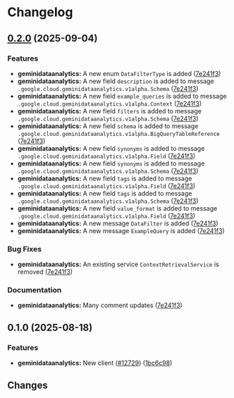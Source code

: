 # Changelog

## [0.2.0](https://github.com/googleapis/google-cloud-go/compare/geminidataanalytics/v0.1.0...geminidataanalytics/v0.2.0) (2025-09-04)


### Features

* **geminidataanalytics:** A new enum `DataFilterType` is added ([7e241f3](https://github.com/googleapis/google-cloud-go/commit/7e241f3c17e44e83f858ac142ebedc916330651e))
* **geminidataanalytics:** A new field `description` is added to message `.google.cloud.geminidataanalytics.v1alpha.Schema` ([7e241f3](https://github.com/googleapis/google-cloud-go/commit/7e241f3c17e44e83f858ac142ebedc916330651e))
* **geminidataanalytics:** A new field `example_queries` is added to message `.google.cloud.geminidataanalytics.v1alpha.Context` ([7e241f3](https://github.com/googleapis/google-cloud-go/commit/7e241f3c17e44e83f858ac142ebedc916330651e))
* **geminidataanalytics:** A new field `filters` is added to message `.google.cloud.geminidataanalytics.v1alpha.Schema` ([7e241f3](https://github.com/googleapis/google-cloud-go/commit/7e241f3c17e44e83f858ac142ebedc916330651e))
* **geminidataanalytics:** A new field `schema` is added to message `.google.cloud.geminidataanalytics.v1alpha.BigQueryTableReference` ([7e241f3](https://github.com/googleapis/google-cloud-go/commit/7e241f3c17e44e83f858ac142ebedc916330651e))
* **geminidataanalytics:** A new field `synonyms` is added to message `.google.cloud.geminidataanalytics.v1alpha.Field` ([7e241f3](https://github.com/googleapis/google-cloud-go/commit/7e241f3c17e44e83f858ac142ebedc916330651e))
* **geminidataanalytics:** A new field `synonyms` is added to message `.google.cloud.geminidataanalytics.v1alpha.Schema` ([7e241f3](https://github.com/googleapis/google-cloud-go/commit/7e241f3c17e44e83f858ac142ebedc916330651e))
* **geminidataanalytics:** A new field `tags` is added to message `.google.cloud.geminidataanalytics.v1alpha.Field` ([7e241f3](https://github.com/googleapis/google-cloud-go/commit/7e241f3c17e44e83f858ac142ebedc916330651e))
* **geminidataanalytics:** A new field `tags` is added to message `.google.cloud.geminidataanalytics.v1alpha.Schema` ([7e241f3](https://github.com/googleapis/google-cloud-go/commit/7e241f3c17e44e83f858ac142ebedc916330651e))
* **geminidataanalytics:** A new field `value_format` is added to message `.google.cloud.geminidataanalytics.v1alpha.Field` ([7e241f3](https://github.com/googleapis/google-cloud-go/commit/7e241f3c17e44e83f858ac142ebedc916330651e))
* **geminidataanalytics:** A new message `DataFilter` is added ([7e241f3](https://github.com/googleapis/google-cloud-go/commit/7e241f3c17e44e83f858ac142ebedc916330651e))
* **geminidataanalytics:** A new message `ExampleQuery` is added ([7e241f3](https://github.com/googleapis/google-cloud-go/commit/7e241f3c17e44e83f858ac142ebedc916330651e))


### Bug Fixes

* **geminidataanalytics:** An existing service `ContextRetrievalService` is removed ([7e241f3](https://github.com/googleapis/google-cloud-go/commit/7e241f3c17e44e83f858ac142ebedc916330651e))


### Documentation

* **geminidataanalytics:** Many comment updates ([7e241f3](https://github.com/googleapis/google-cloud-go/commit/7e241f3c17e44e83f858ac142ebedc916330651e))

## 0.1.0 (2025-08-18)


### Features

* **geminidataanalytics:** New client ([#12729](https://github.com/googleapis/google-cloud-go/issues/12729)) ([1bc6c98](https://github.com/googleapis/google-cloud-go/commit/1bc6c98c371418b05cbe13a95a601e08d1c97014))

## Changes

